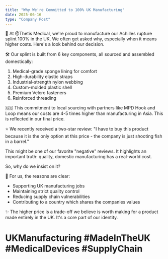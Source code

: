 ```yaml
---
title: "Why We're Committed to 100% UK Manufacturing"
date: 2025-06-16
type: "Company Post"
---
```


🏢 At @Thetis Medical, we're proud to manufacture our Achilles rupture splint 100% in the UK. We often get asked why, especially when it means higher costs. Here's a look behind our decision.

🛠️ Our splint is built from 6 key components, all sourced and assembled domestically:

1. Medical-grade sponge lining for comfort
2. High-durability elastic straps
3. Industrial-strength nylon webbing
4. Custom-molded plastic shell
5. Premium Velcro fasteners
6. Reinforced threading

🇬🇧 This commitment to local sourcing with partners like MPD Hook and Loop means our costs are 4-5 times higher than manufacturing in Asia. This is reflected in our final price.

⭐ We recently received a two-star review: "I have to buy this product because it is the only option at this price - the company is just shooting fish in a barrel."

This might be one of our favorite "negative" reviews. It highlights an important truth: quality, domestic manufacturing has a real-world cost.

So, why do we insist on it?

💪 For us, the reasons are clear:

* Supporting UK manufacturing jobs
* Maintaining strict quality control
* Reducing supply chain vulnerabilities
* Contributing to a country which shares the companies values

✨ The higher price is a trade-off we believe is worth making for a product made entirely in the UK. It's a core part of our identity.

# UKManufacturing #MadeInTheUK #MedicalDevices #SupplyChain
